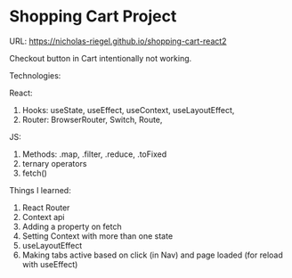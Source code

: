 # Shopping Cart Project

URL: https://nicholas-riegel.github.io/shopping-cart-react2

Checkout button in Cart intentionally not working. 

Technologies:

React:

1. Hooks: useState, useEffect, useContext, useLayoutEffect, 
2. Router: BrowserRouter, Switch, Route, 

JS:

1. Methods: .map, .filter, .reduce, .toFixed 
2. ternary operators
3. fetch()

Things I learned:

1. React Router
2. Context api
3. Adding a property on fetch
4. Setting Context with more than one state
5. useLayoutEffect
6. Making tabs active based on click (in Nav) and page loaded (for reload with useEffect)